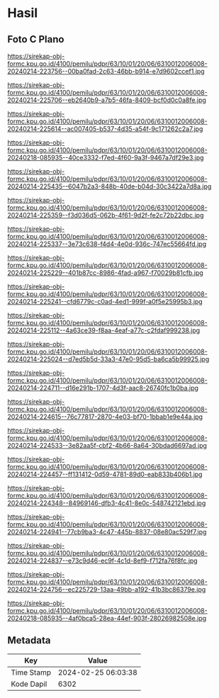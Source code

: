 # Hasil

## Foto C Plano

https://sirekap-obj-formc.kpu.go.id/4100/pemilu/pdpr/63/10/01/20/06/6310012006008-20240214-223756--00ba0fad-2c63-46bb-b914-e7d9602ccef1.jpg

https://sirekap-obj-formc.kpu.go.id/4100/pemilu/pdpr/63/10/01/20/06/6310012006008-20240214-225706--eb2640b9-a7b5-46fa-8409-bcf0d0c0a8fe.jpg

https://sirekap-obj-formc.kpu.go.id/4100/pemilu/pdpr/63/10/01/20/06/6310012006008-20240214-225614--ac007405-b537-4d35-a54f-9c171262c2a7.jpg

https://sirekap-obj-formc.kpu.go.id/4100/pemilu/pdpr/63/10/01/20/06/6310012006008-20240218-085935--40ce3332-f7ed-4f60-9a3f-9467a7df29e3.jpg

https://sirekap-obj-formc.kpu.go.id/4100/pemilu/pdpr/63/10/01/20/06/6310012006008-20240214-225435--6047b2a3-848b-40de-b04d-30c3422a7d8a.jpg

https://sirekap-obj-formc.kpu.go.id/4100/pemilu/pdpr/63/10/01/20/06/6310012006008-20240214-225359--f3d036d5-062b-4f61-9d2f-fe2c72b22dbc.jpg

https://sirekap-obj-formc.kpu.go.id/4100/pemilu/pdpr/63/10/01/20/06/6310012006008-20240214-225337--3e73c638-f4d4-4e0d-936c-747ec55664fd.jpg

https://sirekap-obj-formc.kpu.go.id/4100/pemilu/pdpr/63/10/01/20/06/6310012006008-20240214-225229--401b87cc-8986-4fad-a967-f70029b81cfb.jpg

https://sirekap-obj-formc.kpu.go.id/4100/pemilu/pdpr/63/10/01/20/06/6310012006008-20240214-225241--cfd6779c-c0ad-4ed1-999f-a0f5e25995b3.jpg

https://sirekap-obj-formc.kpu.go.id/4100/pemilu/pdpr/63/10/01/20/06/6310012006008-20240214-225112--4a63ce39-f8aa-4eaf-a77c-c2fdaf999238.jpg

https://sirekap-obj-formc.kpu.go.id/4100/pemilu/pdpr/63/10/01/20/06/6310012006008-20240214-225024--d7ed5b5d-33a3-47e0-95d5-ba6ca5b99925.jpg

https://sirekap-obj-formc.kpu.go.id/4100/pemilu/pdpr/63/10/01/20/06/6310012006008-20240214-224711--d16e291b-1707-4d3f-aac8-26740fc1b0ba.jpg

https://sirekap-obj-formc.kpu.go.id/4100/pemilu/pdpr/63/10/01/20/06/6310012006008-20240214-224615--76c77817-2870-4e03-bf70-1bbab1e9e44a.jpg

https://sirekap-obj-formc.kpu.go.id/4100/pemilu/pdpr/63/10/01/20/06/6310012006008-20240214-224533--3e82aa5f-cbf2-4b66-8a64-30bdad6697ad.jpg

https://sirekap-obj-formc.kpu.go.id/4100/pemilu/pdpr/63/10/01/20/06/6310012006008-20240214-224457--ff131412-0d59-4781-89d0-eab833b406b1.jpg

https://sirekap-obj-formc.kpu.go.id/4100/pemilu/pdpr/63/10/01/20/06/6310012006008-20240214-224348--84969146-dfb3-4c41-8e0c-548742121ebd.jpg

https://sirekap-obj-formc.kpu.go.id/4100/pemilu/pdpr/63/10/01/20/06/6310012006008-20240214-224941--77cb9ba3-4c47-445b-8837-08e80ac529f7.jpg

https://sirekap-obj-formc.kpu.go.id/4100/pemilu/pdpr/63/10/01/20/06/6310012006008-20240214-224837--e73c9d46-ec9f-4c1d-8ef9-f712fa76f8fc.jpg

https://sirekap-obj-formc.kpu.go.id/4100/pemilu/pdpr/63/10/01/20/06/6310012006008-20240214-224756--ec225729-13aa-49bb-a192-41b3bc86379e.jpg

https://sirekap-obj-formc.kpu.go.id/4100/pemilu/pdpr/63/10/01/20/06/6310012006008-20240218-085935--4af0bca5-28ea-44ef-903f-28026982508e.jpg


## Metadata

| Key        | Value               |
| ---------- | ------------------- |
| Time Stamp | 2024-02-25 06:03:38 |
| Kode Dapil | 6302                |



